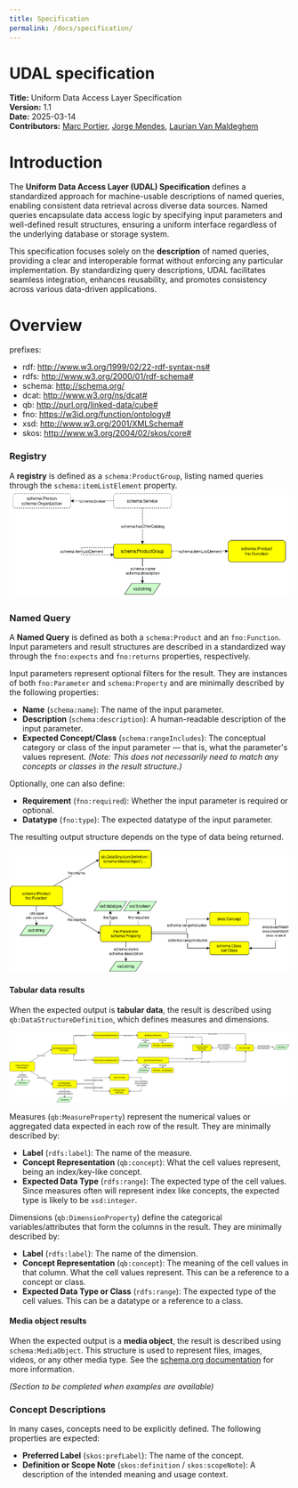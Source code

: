 ```yaml
---
title: Specification
permalink: /docs/specification/
---
```


# UDAL specification

**Title:** Uniform Data Access Layer Specification  
**Version:** 1.1  
**Date:** 2025-03-14  
**Contributors:** [Marc Portier](https://orcid.org/0000-0002-9648-6484), [Jorge Mendes](https://orcid.org/0000-0002-0371-0222), [Laurian Van Maldeghem](https://orcid.org/0000-0003-0663-5907)  


# Introduction

The **Uniform Data Access Layer (UDAL) Specification** defines a standardized approach for machine-usable descriptions of named queries, enabling consistent data retrieval across diverse data sources. Named queries encapsulate data access logic by specifying input parameters and well-defined result structures, ensuring a uniform interface regardless of the underlying database or storage system. 

This specification focuses solely on the **description** of named queries, providing a clear and interoperable format without enforcing any particular implementation. By standardizing query descriptions, UDAL facilitates seamless integration, enhances reusability, and promotes consistency across various data-driven applications.

# Overview

prefixes:
- rdf: http://www.w3.org/1999/02/22-rdf-syntax-ns#
- rdfs: http://www.w3.org/2000/01/rdf-schema#
- schema: http://schema.org/
- dcat: http://www.w3.org/ns/dcat#
- qb: http://purl.org/linked-data/cube#
- fno: https://w3id.org/function/ontology#
- xsd: http://www.w3.org/2001/XMLSchema#
- skos: http://www.w3.org/2004/02/skos/core#

### Registry
A **registry** is defined as a `schema:ProductGroup`, listing named queries through the `schema:itemListElement` property.
[![product-group-diagram.png](diagrams/product-group-diagram.png)](diagrams/product-group-diagram.png)

### Named Query  
A **Named Query** is defined as both a `schema:Product` and an `fno:Function`. Input parameters and result structures are described in a standardized way through the `fno:expects` and `fno:returns` properties, respectively.

Input parameters represent optional filters for the result. They are instances of both `fno:Parameter` and `schema:Property` and are minimally described by the following properties:

- **Name** (`schema:name`): The name of the input parameter.
- **Description** (`schema:description`): A human-readable description of the input parameter.
- **Expected Concept/Class** (`schema:rangeIncludes`): The conceptual category or class of the input parameter — that is, what the parameter's values represent. *(Note: This does not necessarily need to match any concepts or classes in the result structure.)*

Optionally, one can also define:
- **Requirement** (`fno:required`): Whether the input parameter is required or optional.
- **Datatype** (`fno:type`): The expected datatype of the input parameter.

The resulting output structure depends on the type of data being returned.

[![product-diagram.png](diagrams/product-diagram.png)](diagrams/product-diagram.png)


#### Tabular data results
When the expected output is **tabular data**, the result is described using `qb:DataStructureDefinition`, which defines measures and dimensions.

[![product-tabular-data-diagram.png](diagrams/product-tabular-data-diagram.png)](diagrams/product-tabular-data-diagram.png)

Measures (`qb:MeasureProperty`) represent the numerical values or aggregated data expected in each row of the result. They are minimally described by:

- **Label** (`rdfs:label`): The name of the measure.
- **Concept Representation** (`qb:concept`): What the cell values represent, being an index/key-like concept. 
- **Expected Data Type** (`rdfs:range`): The expected type of the cell values. Since measures often will represent index like concepts, the expected type is likely to be `xsd:integer`.

Dimensions (`qb:DimensionProperty`) define the categorical variables/attributes that form the columns in the result. They are minimally described by:

- **Label** (`rdfs:label`): The name of the dimension.
- **Concept Representation** (`qb:concept`): The meaning of the cell values in that column. What the cell values represent. This can be a reference to a concept or class.
- **Expected Data Type or Class** (`rdfs:range`): The expected type of the cell values. This can be a datatype or a reference to a class.

#### Media object results
When the expected output is a **media object**, the result is described using `schema:MediaObject`. This structure is used to represent files, images, videos, or any other media type. See the [schema.org documentation](https://schema.org/MediaObject) for more information.  

_(Section to be completed when examples are available)_

### Concept Descriptions
In many cases, concepts need to be explicitly defined. The following properties are expected:

- **Preferred Label** (`skos:prefLabel`): The name of the concept.
- **Definition or Scope Note** (`skos:definition` / `skos:scopeNote`): A description of the intended meaning and usage context.

